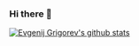 ### Hi there 👋

<!--
**Evgengrmit/Evgengrmit** is a ✨ _special_ ✨ repository because its `README.md` (this file) appears on your GitHub profile.

Here are some ideas to get you started:

- 🔭 I’m currently working on ...
- 🌱 I’m currently learning ...
- 👯 I’m looking to collaborate on ...
- 🤔 I’m looking for help with ...
- 💬 Ask me about ...
- 📫 How to reach me: ...
- 😄 Pronouns: ...
- ⚡ Fun fact: ...
-->
[![Evgenij Grigorev's github stats](https://github-readme-stats.vercel.app/api?username=Evgengrmit&count_private=true)](https://github.com/anuraghazra/github-readme-stats)
